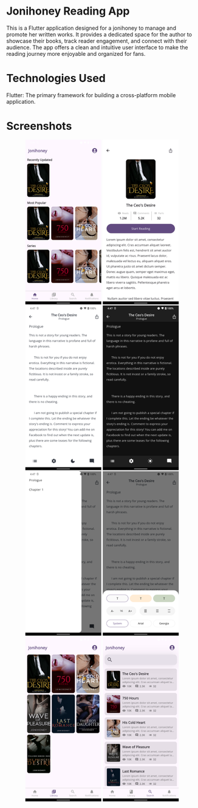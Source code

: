# Jonihoney Reading App

This is a Flutter application designed for a jonihoney to manage and promote her written works. It provides a dedicated space for the author to showcase their books, track reader engagement, and connect with their audience. The app offers a clean and intuitive user interface to make the reading journey more enjoyable and organized for fans.

# Technologies Used
Flutter: The primary framework for building a cross-platform mobile application.

# Screenshots
<div align="center">
<img src="assets/screenshots/home.png" alt="Homepage" width="200">
<img src="assets/screenshots/detail.png" alt="Homepage" width="200">
<img src="assets/screenshots/story.png" alt="Homepage" width="200">
<img src="assets/screenshots/darkmode.png" alt="Homepage" width="200">
<img src="assets/screenshots/chapter_drawer.png" alt="Homepage" width="200">
<img src="assets/screenshots/add_settings.png" alt="Homepage" width="200">
<img src="assets/screenshots/library.png" alt="Homepage" width="200">
<img src="assets/screenshots/search.png" alt="Homepage" width="200">
</div>
